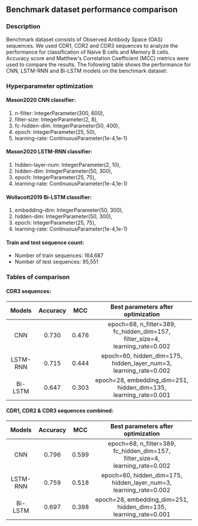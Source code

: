 ## Benchmark dataset performance comparison 

### Description

Benchmark dataset consists of Observed Antibody Space (OAS) sequences. We used CDR1, CDR2 and CDR3 sequences to analyze the performance for classification of Naive B cells and Memory B cells. Accuracy score and Matthew's Correlation Coefficient (MCC) metrics were used to compare the results. The following table shows the performance for CNN, LSTM-RNN and Bi-LSTM models on the benchmark dataset:

### Hyperparameter optimization 

#### Mason2020 CNN classifier:

1. n-filter: IntegerParameter(300, 600),
2. filter-size: IntegerParameter(2, 8),
3. fc-hidden-dim: IntegerParameter(50, 400),
4. epoch: IntegerParameter(25, 50),
5. learning-rate: ContinuousParameter(1e-4,1e-1)

#### Mason2020 LSTM-RNN classifier:

1. hidden-layer-num: IntegerParameter(2, 10),
2. hidden-dim: IntegerParameter(50, 300),
3. epoch: IntegerParameter(25, 75),
4. learning-rate: ContinuousParameter(1e-4,1e-1)

#### Wollacott2019 Bi-LSTM classifier:

1. embedding-dim: IntegerParameter(50, 300),
2. hidden-dim: IntegerParameter(50, 300),
3. epoch: IntegerParameter(25, 75),
4. learning-rate: ContinuousParameter(1e-4,1e-1)
                       
#### Train and test sequence count:

- Number of train sequences: 164,687
- Number of test sequences: 95,551

### Tables of comparison

#### CDR3 sequences:

| Models | Accuracy |  MCC  |  Best parameters after optimization |
| :----: | :------: | :----: | :--: | 
| CNN | 0.730 | 0.476 | epoch=68, n_filter=389, fc_hidden_dim=157, filter_size=4, learning_rate=0.002 |
| LSTM-RNN | 0.715 | 0.444 | epoch=60, hidden_dim=175, hidden_layer_num=3, learning_rate=0.002 |
| Bi-LSTM | 0.647 | 0.303 | epoch=28, embedding_dim=251, hidden_dim=135, learning_rate=0.001 |

#### CDR1, CDR2 & CDR3 sequences combined:

| Models | Accuracy |  MCC  | Best parameters after optimization |
| :----: | :------: | :----: | :--: | 
| CNN | 0.796 | 0.599 | epoch=68, n_filter=389, fc_hidden_dim=157, filter_size=4, learning_rate=0.002 |
| LSTM-RNN | 0.759 | 0.518 | epoch=60, hidden_dim=175, hidden_layer_num=3, learning_rate=0.002 |
| Bi-LSTM | 0.697 | 0.398 | epoch=28, embedding_dim=251, hidden_dim=135, learning_rate=0.001 |
